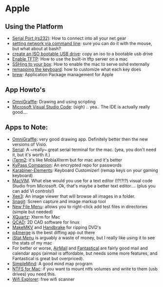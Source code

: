 # Apple

## Using the Platform
- [Serial Port (rs232)](platform-howto/serial-port.md): How to connect into all your net gear
- [setting network via command line](platform-howto/shell-network.md): sure you can do it with the mouse, but what about at bash? 
- [create an ISO bootable USB drive](platform-howto/create-an-iso-bootable-usb-drive.md): copy an iso to a bootable usb drive
- [Enable TFTP](platform-howto/enable-tftp.md): How to use the built-in tftp server on a mac
- [SSHing to your box](platform-howto/sshing-to-your-box.md): How to enable the mac to serve sshd externally
- [remapping the keyboard](platform-howto/remapping-the-keyboard.md): how to customize what each key does
- [brew](platform-howto/brew-basics.md): Application Package management for Apple

## App Howto's
- [OmniGraffle](apps/onmigraffle.md): Drawing and using scripting 
- [Microsoft Visual Studio Code](apps/MS-Code.md): (sigh) .. yea.. The IDE is actually really good....


## Apps to Note: 
- [OmniGraffle](https://www.omnigroup.com/omnigraffle): very good drawing app.   Definitely better then the new versions of Visio.  
- [Serial](https://www.decisivetactics.com/products/serial/): A ~really~ great serial terminal for the mac.  (yea, you don't need it, but it's worth it.)
- [iTerm2](https://www.iterm2.com/): it's like MobiaXterm but for mac and it's better
- [KyPass Companion](http://www.kyuran.be/software/kypass4mac/): An encrypted repo for passwords
- [Karabiner-Elements](https://karabiner-elements.pqrs.org/): Keyboard Customizer! (remap keys on your gaming keyboard)
- [MacVIM](https://macvim-dev.github.io/macvim/).  What else would you use for a text editor (!?!?!?)
visual code Studio from Microsoft.  Ok, that's maybe a better text editor.... (plus you can add VI controls!)
- [Xee3](https://xee.c3.cx/): An image viewer that will browse all images in a folder.  
- [Snagit](https://www.techsmith.com/snagit.html): Screen capture and image markup tool
- [New File Menu](https://itunes.apple.com/us/app/new-file-menu/id1064959555?mt=12): allows you to right-click add test files in directories (simple but needed)
- [XQuartz](http://net.cmed.us/Home/apple/apps/xquartz): Xterm for Mac
- [QCAD](../../App/qcad/basic-overview.md): 2D CAD software for linux
- [MakeMKV](https://www.makemkv.com/download/) and [Handbrake](https://handbrake.fr/downloads.php) for ripping DVD's
- [p4merge](https://www.perforce.com/products/helix-core-apps/merge-diff-tool-p4merge) is the best diffing app out there
- [iStat Menu](https://itunes.apple.com/us/app/istat-menus/id1319778037?mt=12) is arguably a waste of money, but I really like using it to see the stats of my mac
- For better or worse, [AirMail](http://net.cmed.us/Home/apple/apps#:~:text=better%20or%20worse%2C-,AirMail,-and%20Fantastical%20are) and [Fantastical](https://flexibits.com/fantastical) are fairly good mail and calendar apps (airmail is affordable, but needs some more features, and Fantastical is great but overpriced).
- [SimpleMind](https://simplemind.eu/): A good mind map program
- [NTFS for Mac](https://www.paragon-software.com/home/ntfs-mac/): if you want to mount ntfs volumes and write to them (usb drives) you need this.  
- [Wifi Explorer](https://www.adriangranados.com/): free wifi scanner